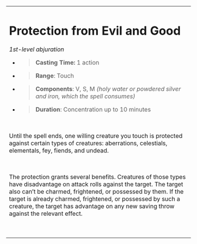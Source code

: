 <table><tbody><tr class="odd"><td><h1 id="protection-from-evil-and-good"><strong>Protection from Evil and Good</strong></h1><p><em>1st-level abjuration</em></p><ul><li><blockquote><p><strong>Casting Time:</strong> 1 action</p></blockquote></li><li><blockquote><p><strong>Range</strong>: Touch</p></blockquote></li><li><blockquote><p><strong>Components</strong>: V, S, M <em>(holy water or powdered silver and iron, which the spell consumes)</em></p></blockquote></li><li><blockquote><p><strong>Duration</strong>: Concentration up to 10 minutes</p></blockquote></li></ul><p> </p><p>Until the spell ends, one willing creature you touch is protected against certain types of creatures: aberrations, celestials, elementals, fey, fiends, and undead.</p><p> </p><p>The protection grants several benefits. Creatures of those types have disadvantage on attack rolls against the target. The target also can’t be charmed, frightened, or possessed by them. If the target is already charmed, frightened, or possessed by such a creature, the target has advantage on any new saving throw against the relevant effect.</p><p> </p></td></tr></tbody></table>